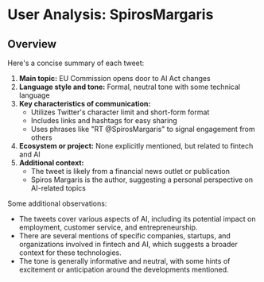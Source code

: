 # User Analysis: SpirosMargaris

## Overview

Here's a concise summary of each tweet:

1. **Main topic:** EU Commission opens door to AI Act changes
2. **Language style and tone:** Formal, neutral tone with some technical language
3. **Key characteristics of communication:**
	* Utilizes Twitter's character limit and short-form format
	* Includes links and hashtags for easy sharing
	* Uses phrases like "RT @SpirosMargaris" to signal engagement from others
4. **Ecosystem or project:** None explicitly mentioned, but related to fintech and AI
5. **Additional context:**
	* The tweet is likely from a financial news outlet or publication
	* Spiros Margaris is the author, suggesting a personal perspective on AI-related topics

Some additional observations:

* The tweets cover various aspects of AI, including its potential impact on employment, customer service, and entrepreneurship.
* There are several mentions of specific companies, startups, and organizations involved in fintech and AI, which suggests a broader context for these technologies.
* The tone is generally informative and neutral, with some hints of excitement or anticipation around the developments mentioned.